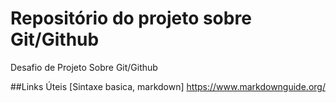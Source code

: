 # Repositório do projeto sobre Git/Github
Desafio de Projeto Sobre Git/Github

##Links Úteis
[Sintaxe basica, markdown] https://www.markdownguide.org/
